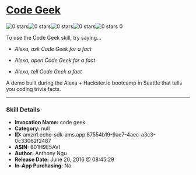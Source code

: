 # [Code Geek](http://alexa.amazon.com/#skills/amzn1.echo-sdk-ams.app.87554b19-9ae7-4aec-a3c3-0c33062f2487)
![0 stars](../../images/ic_star_border_black_18dp_1x.png)![0 stars](../../images/ic_star_border_black_18dp_1x.png)![0 stars](../../images/ic_star_border_black_18dp_1x.png)![0 stars](../../images/ic_star_border_black_18dp_1x.png)![0 stars](../../images/ic_star_border_black_18dp_1x.png) 0

To use the Code Geek skill, try saying...

* *Alexa, ask Code Geek for a fact*

* *Alexa, open Code Geek for a fact*

* *Alexa, tell Code Geek a fact*

A demo built during the Alexa + Hackster.io bootcamp in Seattle that tells you coding trivia facts.

***

### Skill Details

* **Invocation Name:** code geek
* **Category:** null
* **ID:** amzn1.echo-sdk-ams.app.87554b19-9ae7-4aec-a3c3-0c33062f2487
* **ASIN:** B01H9E5AVI
* **Author:** Anthony Ngu
* **Release Date:** June 20, 2016 @ 08:45:29
* **In-App Purchasing:** No
